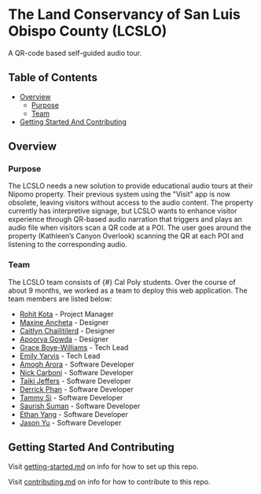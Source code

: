 # The Land Conservancy of San Luis Obispo County (LCSLO)

A QR-code based self-guided audio tour.

## Table of Contents

- [Overview](#overview)
  - [Purpose](#purpose)
  - [Team](#team)
- [Getting Started And Contributing](#getting-started-and-contributing)

## Overview

### Purpose

The LCSLO needs a new solution to provide educational audio tours at their Nipomo property. Their previous system using the "Visit" app is now obsolete, leaving visitors without access to the audio content. The property currently has interpretive signage, but LCSLO wants to enhance visitor experience through QR-based audio narration that triggers and plays an audio file when visitors scan a QR code at a POI. The user goes around the property (Kathleen’s Canyon Overlook) scanning the QR at each POI and listening to the corresponding audio.

### Team

The LCSLO team consists of {#} Cal Poly students. Over the course of about 9 months, we worked as a team to deploy this web application. The team members are listed below:

- [Rohit Kota](https://www.linkedin.com/in/rohit-kota4/) - Project Manager
- [Maxine Ancheta](https://www.linkedin.com/in/maxineancheta/) - Designer
- [Caitlyn Chailitilerd](http://www.linkedin.com/in/caitlynchailitilerd) - Designer
- [Apoorva Gowda]() - Designer
- [Grace Boye-Williams](https://www.linkedin.com/in/graceboyewilliams/) - Tech Lead
- [Emily Yarvis](https://www.linkedin.com/in/emily-yarvis/) - Tech Lead
- [Amogh Arora](https://www.linkedin.com/in/amogharora76/) - Software Developer
- [Nick Carboni](https://www.linkedin.com/in/nick-carboni/) - Software Developer
- [Taiki Jeffers](https://www.linkedin.com/in/taiki-jeffers-63b219234) - Software Developer
- [Derrick Phan](https://www.linkedin.com/in/derrick-phan/) - Software Developer
- [Tammy Si](https://www.linkedin.com/in/tammy-si-104303244/) - Software Developer
- [Saurish Suman](https://www.linkedin.com/in/saurish-suman/) - Software Developer
- [Ethan Yang]() - Software Developer
- [Jason Yu](https://www.linkedin.com/jasonyu101/) - Software Developer
## Getting Started And Contributing

Visit [getting-started.md](docs/getting-started.md) on info for how to set up this repo.

Visit [contributing.md](docs/contributing.md) on info for how to contribute to this repo.
